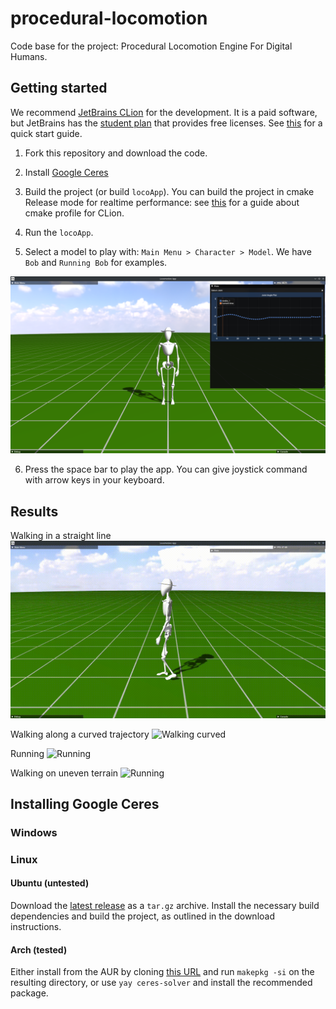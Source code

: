# procedural-locomotion

Code base for the project: Procedural Locomotion Engine For Digital Humans.

## Getting started

We recommend [JetBrains CLion](https://www.jetbrains.com/clion/) for the development.
It is a paid software, but JetBrains has the [student plan](https://www.jetbrains.com/community/education/#students)
that provides free licenses. See [this](https://www.jetbrains.com/help/clion/clion-quick-start-guide.html) for a quick
start guide.

1. Fork this repository and download the code.

2. Install [Google Ceres](http://ceres-solver.org/installation.html)

3. Build the project (or build `locoApp`). You can build the project in cmake Release mode for realtime performance:
   see [this](https://www.jetbrains.com/help/clion/cmake-profile.html) for a guide about cmake profile for CLion.

4. Run the `locoApp`.

5. Select a model to play with: `Main Menu > Character > Model`. We have `Bob` and `Running Bob` for examples.

![Screen](img/screen.png)

6. Press the space bar to play the app. You can give joystick command with arrow keys in your keyboard. 


## Results

Walking in a straight line
![Walking straight](img/walking_straight.gif)


Walking along a curved trajectory
![Walking curved](img/walking_curve.gif)

Running
![Running](img/running.gif)

Walking on uneven terrain
![Running](img/walking_uneven.gif)

## Installing Google Ceres

### Windows

### Linux

#### Ubuntu (untested)
Download the [latest release](http://ceres-solver.org/installation.html) as a `tar.gz` archive.
Install the necessary build dependencies and build the project, as outlined in the download instructions.


#### Arch (tested)
Either install from the AUR by cloning [this URL](https://aur.archlinux.org/ceres-solver-git.git) and run `makepkg -si` on the 
resulting directory, or use `yay ceres-solver` and install the recommended package.


